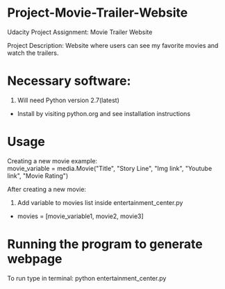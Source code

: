 # Project-Movie-Trailer-Website
Udacity Project Assignment: Movie Trailer Website

  Project Description: Website where users can see my favorite movies and watch the trailers.

# Necessary software: <br>
1. Will need Python version 2.7(latest) <br>
  * Install by visiting python.org and see installation instructions

# Usage
Creating a new movie example: <br>
  movie_variable = media.Movie("Title",
                            "Story Line",
                            "Img link",
                            "Youtube link",
                            "Movie Rating")
                            
After creating a new movie: <br>
1. Add variable to movies list inside entertainment_center.py
  * movies = [movie_variable1, movie2, movie3]
  
# Running the program to generate webpage
To run type in terminal: python entertainment_center.py

